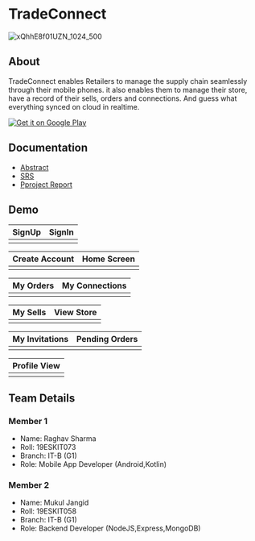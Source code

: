
# TradeConnect 

![xQhhE8f01UZN_1024_500](https://github.com/raghavtilak/TradeConnect/assets/74963954/3f8c7103-9ac4-4cd4-ac82-ee553dae9df9)

## About

TradeConnect enables Retailers to manage the supply chain seamlessly through their mobile phones. it also enables them to manage their store, have a record of their sells, orders and connections. And guess what everything synced on cloud in realtime.

[![Get it on Google Play](https://media.lisk.com/init/google_store_912cd733ee.png?auto=compress,format&fit=max&w=96&q=80)](https://play.google.com/store/apps/details?id=com.raghav.digitalpaymentsbook)

## Documentation

- [Abstract](https://linktodocumentation)
- [SRS](https://linktodocumentation)
- [Pproject Report](https://linktodocumentation)

## Demo

| SignUp |  SignIn |
|---     |---      |
|        |         |

| Create Account |  Home Screen |
|---     |---      |
|        |         |


|My Orders | My Connections|
|---     |---      |
|        |         |


|My Sells | View Store |
|---     |---      |
|        |         |


|My Invitations | Pending Orders |
|---     |---      |
|        |         |


|Profile View|
|---     |
|        |

## Team Details
### Member 1
- Name: Raghav Sharma
- Roll: 19ESKIT073
- Branch: IT-B (G1)
- Role: Mobile App Developer (Android,Kotlin) 

### Member 2
- Name: Mukul Jangid
- Roll: 19ESKIT058
- Branch: IT-B (G1)
- Role: Backend Developer (NodeJS,Express,MongoDB) 
